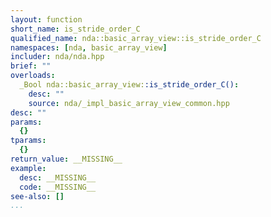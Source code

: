```yaml
---
layout: function
short_name: is_stride_order_C
qualified_name: nda::basic_array_view::is_stride_order_C
namespaces: [nda, basic_array_view]
includer: nda/nda.hpp
brief: ""
overloads:
  _Bool nda::basic_array_view::is_stride_order_C():
    desc: ""
    source: nda/_impl_basic_array_view_common.hpp
desc: ""
params:
  {}
tparams:
  {}
return_value: __MISSING__
example:
  desc: __MISSING__
  code: __MISSING__
see-also: []
...
```


